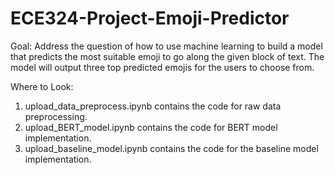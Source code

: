 # ECE324-Project-Emoji-Predictor
Goal: Address the question of how to use machine learning to build a model that predicts the most suitable emoji to go along the given block of text. The model will output three top predicted emojis for the users to choose from.


Where to Look:
1. upload_data_preprocess.ipynb contains the code for raw data preprocessing.
2. upload_BERT_model.ipynb contains the code for BERT model implementation.
3. upload_baseline_model.ipynb contains the code for the baseline model implementation.
